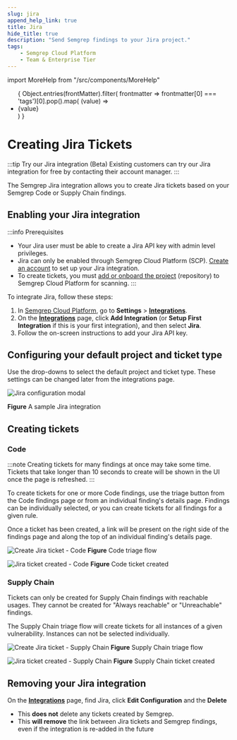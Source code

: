 ```yaml
---
slug: jira 
append_help_link: true
title: Jira
hide_title: true
description: "Send Semgrep findings to your Jira project."
tags:
    - Semgrep Cloud Platform
    - Team & Enterprise Tier
---
```


import MoreHelp from "/src/components/MoreHelp"

<ul id="tag__badge-list">
{
Object.entries(frontMatter).filter(
    frontmatter => frontmatter[0] === 'tags')[0].pop().map(
    (value) => <li class='tag__badge-item'>{value}</li> )
}
</ul>

# Creating Jira Tickets

<!-- It's Jira, not JIRA :) -->

:::tip Try our Jira integration (Beta)
Existing customers can try our Jira integration for free by contacting their account manager.
:::

The Semgrep Jira integration allows you to create Jira tickets based on your Semgrep Code or Supply Chain findings.

## Enabling your Jira integration

:::info Prerequisites
* Your Jira user must be able to create a Jira API key with admin level privileges.
* Jira can only be enabled through Semgrep Cloud Platform (SCP). [Create an account](/semgrep-code/getting-started/#signing-in-to-semgrep-cloud-platform) to set up your Jira integration.
* To create tickets, you must [add or onboard the project](/semgrep-code/getting-started/#option-b-adding-a-repository-from-github-gitlab-or-bitbucket) (repository) to Semgrep Cloud Platform for scanning.
:::

To integrate Jira, follow these steps:

1. In [Semgrep Cloud Platform](https://semgrep.dev/login), go to **Settings** > **[Integrations](https://semgrep.dev/orgs/-/settings/integrations)**.
2. On the **[Integrations](https://semgrep.dev/orgs/-/settings/integrations)** page, click **Add Integration** (or **Setup First Integration** if this is your first integration), and then select **Jira**.
3. Follow the on-screen instructions to add your Jira API key.

## Configuring your default project and ticket type

Use the drop-downs to select the default project and ticket type. These settings can be changed later from the integrations page.

![Jira configuration modal](/img/jira-configure-defaults.png) 

**Figure** A sample Jira integration

## Creating tickets

### Code

:::note
Creating tickets for many findings at once may take some time. Tickets that take longer than 10 seconds to create will be shown in the UI once the page is refreshed.
:::

To create tickets for one or more Code findings, use the triage button from the Code findings page or from an individual finding's details page. Findings can be individually selected, or you can create tickets for all findings for a given rule. 

Once a ticket has been created, a link will be present on the right side of the findings page and along the top of an individual finding's details page.

![Create Jira ticket - Code](/img/jira-code-findings.png)
**Figure** Code triage flow

![Jira ticket created - Code](/img/jira-code-ticketed.png)
**Figure** Code ticket created

### Supply Chain

Tickets can only be created for Supply Chain findings with reachable usages. They cannot be created for "Always reachable" or "Unreachable" findings.

The Supply Chain triage flow will create tickets for all instances of a given vulnerability. Instances can not be selected individually. 

![Create Jira ticket - Supply Chain](/img/jira-ssc-findings.png)
**Figure** Supply Chain triage flow

![Jira ticket created - Supply Chain](/img/jira-ssc-ticketed.png)
**Figure** Supply Chain ticket created

## Removing your Jira integration

On the **[Integrations](https://semgrep.dev/orgs/-/settings/integrations)** page, find Jira, click **Edit Configuration** and the **Delete**

* This **does not** delete any tickets created by Semgrep.
* This **will remove** the link between Jira tickets and Semgrep findings, even if the integration is re-added in the future

<MoreHelp />
